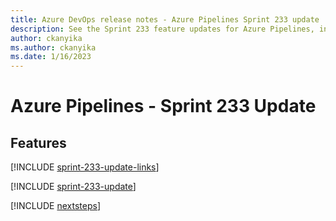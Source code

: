 ```yaml
---
title: Azure DevOps release notes - Azure Pipelines Sprint 233 update
description: See the Sprint 233 feature updates for Azure Pipelines, including next steps.
author: ckanyika
ms.author: ckanyika
ms.date: 1/16/2023
---
```


# Azure Pipelines - Sprint 233 Update

## Features

[!INCLUDE [sprint-233-update-links](../includes/pipelines/sprint-233-update-links.md)]

[!INCLUDE [sprint-233-update](../includes/pipelines/sprint-233-update.md)]

[!INCLUDE [nextsteps](../includes/nextsteps.md)]
